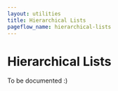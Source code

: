 ```yaml
---
layout: utilities
title: Hierarchical Lists
pageflow_name: hierarchical-lists
---
```


# Hierarchical Lists

To be documented :)